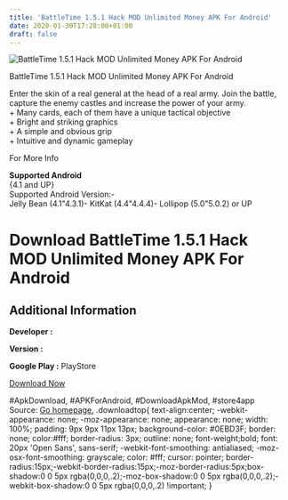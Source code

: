 ```yaml
---
title: 'BattleTime 1.5.1 Hack MOD Unlimited Money APK For Android'
date: 2020-01-30T17:28:00+01:00
draft: false
---
```


![BattleTime 1.5.1 Hack MOD Unlimited Money APK For Android](https://i0.wp.com/apkhome.net/wp-content/uploads/2017/11/BattleTime-1.5.1.png "BattleTime 1.5.1 Hack MOD Unlimited Money APK For Android")

  

BattleTime 1.5.1 Hack MOD Unlimited Money APK For Android

Enter the skin of a real general at the head of a real army. Join the battle, capture the enemy castles and increase the power of your army.  
\+ Many cards, each of them have a unique tactical objective  
\+ Bright and striking graphics  
\+ A simple and obvious grip  
\+ Intuitive and dynamic gameplay

For More Info

**Supported Android**  
{4.1 and UP}  
Supported Android Version:-  
Jelly Bean (4.1"4.3.1)- KitKat (4.4"4.4.4)- Lollipop (5.0"5.0.2) or UP

Download BattleTime 1.5.1 Hack MOD Unlimited Money APK For Android
==================================================================

Additional Information
----------------------

**Developer :**

**Version :**

**Google Play :** PlayStore

  

[Download Now](https://store4app.co/post/battletime-1-5-1-hack-mod-unlimited-money-apk-for-android_1573671109)

  
#ApkDownload, #APKForAndroid, #DownloadApkMod, #store4app  
Source: [Go homepage.](https://store4app.co/post/battletime-1-5-1-hack-mod-unlimited-money-apk-for-android_1573671109) .downloadtop{ text-align:center; -webkit-appearance: none; -moz-appearance: none; appearance: none; width: 100%; padding: 9px 9px 11px 13px; background-color: #0EBD3F; border: none; color:#fff; border-radius: 3px; outline: none; font-weight;bold; font: 20px 'Open Sans', sans-serif; -webkit-font-smoothing: antialiased; -moz-osx-font-smoothing: grayscale; color: #fff; cursor: pointer; border-radius:15px;-webkit-border-radius:15px;-moz-border-radius:5px;box-shadow:0 0 5px rgba(0,0,0,.2);-moz-box-shadow:0 0 5px rgba(0,0,0,.2);-webkit-box-shadow:0 0 5px rgba(0,0,0,.2) !important; }